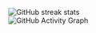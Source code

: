 ![GitHub streak stats](https://github-readme-streak-stats.herokuapp.com/?user=jeanluc-d)  
![GitHub Activity Graph](https://activity-graph.herokuapp.com/graph?username=jeanluc-d)  
<!--
**jeanluc-d/jeanluc-d** is a ✨ _special_ ✨ repository because its `README.md` (this file) appears on your GitHub profile.

Here are some ideas to get you started:

- 🔭 I’m currently working on ...
- 🌱 I’m currently learning ...
- 👯 I’m looking to collaborate on ...
- 🤔 I’m looking for help with ...
- 💬 Ask me about ...
- 📫 How to reach me: ...
- 😄 Pronouns: ...
- ⚡ Fun fact: ...
![Jean-Luc's GitHub stats](https://github-readme-stats.vercel.app/api?username=jeanluc-d&count_private=true&show_icons=true&hide=stars,,issues)
![GitHub metrics](https://metrics.lecoq.io/jeanluc-d)  
### Hi there 👋, I'm Jean-Luc
<p>✌️ Pronouns: he/him<p/>
<p>💻 Portfolio: https://jeanluc.dev<p/>
![GitHub Activity Graph](https://activity-graph.herokuapp.com/graph?username=jeanluc-d)  
-->
